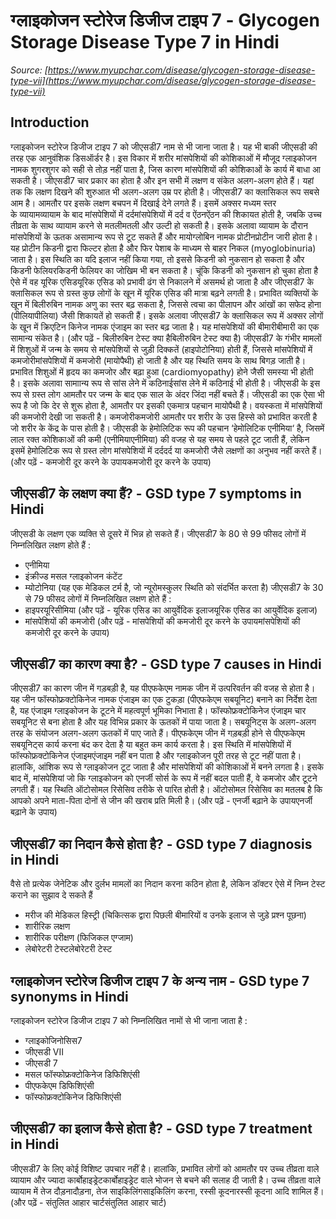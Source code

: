 # ग्लाइकोजन स्टोरेज डिजीज टाइप 7 - Glycogen Storage Disease Type 7 in Hindi
_Source: [https://www.myupchar.com/disease/glycogen-storage-disease-type-vii](https://www.myupchar.com/disease/glycogen-storage-disease-type-vii)_

## Introduction
ग्लाइकोजन स्टोरेज डिजीज टाइप 7 को जीएसडी7 नाम से भी जाना जाता है। यह भी बाकी जीएसडी की तरह एक आनुवंशिक डिसऑर्डर है। इस विकार में शरीर मांसपेशियों की कोशिकाओं में मौजूद ग्लाइकोजन नामक शुगरशुगर को सही से तोड़ नहीं पाता है, जिस कारण मांसपेशियों की कोशिकाओं के कार्य में बाधा आ सकती है।
जीएसडी7 चार प्रकार का होता है और इन सभी में लक्षण व संकेत अलग-अलग होते हैं। यहां तक कि लक्षण दिखने की शुरुआत भी अलग-अलग उम्र पर होती है।
जीएसडी7 का क्लासिकल रूप सबसे आम है। आमतौर पर इसके लक्षण बचपन में दिखाई देने लगते हैं। इसमें अक्सर मध्यम स्तर के व्यायामव्यायाम के बाद मांसपेशियों में दर्दमांसपेशियों में दर्द व ऐंठनऐंठन की शिकायत होती है, जबकि उच्च तीव्रता के साथ व्यायाम करने से मतलीमतली और उल्टी हो सकती है। इसके अलावा व्यायाम के दौरान मांसपेशियों के ऊतक असामान्य रूप से टूट सकते हैं और मायोग्लोबिन नामक प्रोटीनप्रोटीन जारी होता है। यह प्रोटीन किडनी द्वारा फिल्टर होता है और फिर पेशाब के माध्यम से बाहर निकल (myoglobinuria) जाता है। इस स्थिति का यदि इलाज नहीं किया गया, तो इससे किडनी को नुकसान हो सकता है और किडनी फेलियरकिडनी फेलियर का जोखिम भी बन सकता है।
चूंकि किडनी को नुकसान हो चुका होता है ऐसे में वह यूरिक एसिडयूरिक एसिड को प्रभावी ढंग से निकालने में असमर्थ हो जाता है और जीएसडी7 के क्लासिकल रूप से ग्रस्त कुछ लोगों के खून में यूरिक एसिड की मात्रा बढ़ने लगती है। प्रभावित व्यक्तियों के खून में बिलीरुबिन नामक अणु का स्तर बढ़ सकता है, जिससे त्वचा का पीलापन और आंखों का सफेद होना (पीलियापीलिया) जैसी शिकायतें हो सकती हैं। इसके अलावा जीएसडी7 के क्लासिकल रूप में अक्सर लोगों के खून में क्रिएटिन किनेज नामक एंजाइम का स्तर बढ़ जाता है। यह मांसपेशियों की बीमारीबीमारी का एक सामान्य संकेत है।
(और पढ़ें - बिलीरुबिन टेस्ट क्या हैबिलीरुबिन टेस्ट क्या है)
जीएसडी7 के गंभीर मामलों में शिशुओं में जन्म के समय से मांसपेशियों से जुड़ी दिक्कतें (हाइपोटोनिया) होती हैं, जिससे मांसपेशियों में कमजोरीमांसपेशियों में कमजोरी (मायोपैथी) हो जाती है और यह स्थिति समय के साथ बिगड़ जाती है। प्रभावित शिशुओं में हृदय का कमजोर और बढ़ा हुआ (cardiomyopathy) होने जैसी समस्या भी होती है। इसके अलावा सामाान्य रूप से सांस लेने में कठिनाईसांस लेने में कठिनाई भी होती है। जीएसडी के इस रूप से ग्रस्त लोग आमतौर पर जन्म के बाद एक साल के अंदर जिंदा नहीं बचते हैं।
जीएसडी का एक ऐसा भी रूप है जो कि देर से शुरू होता है, आमतौर पर इसकी एकमात्र पहचान मायोपैथी है। वयस्कता में मांसपेशियों की कमजोरी देखी जा सकती है। कमजोरीकमजोरी आमतौर पर शरीर के उस हिस्से को प्रभावित करती है जो शरीर के केंद्र के पास होती है।
जीएसडी के हेमोलिटिक रूप की पहचान ‘हेमोलिटिक एनीमिया‘ है, जिसमें लाल रक्त कोशिकाओं की कमी (एनीमियाएनीमिया) की वजह से यह समय से पहले टूट जाती हैं, लेकिन इसमें हेमोलिटिक रूप से ग्रस्त लोग मांसपेशियों में दर्ददर्द या कमजोरी जैसे लक्षणों का अनुभव नहीं करते हैं।
(और पढ़ें - कमजोरी दूर करने के उपायकमजोरी दूर करने के उपाय)

## जीएसडी7 के लक्षण क्या हैं? - GSD type 7 symptoms in Hindi
जीएसडी के लक्षण एक व्यक्ति से दूसरे में भिन्न हो सकते हैं।
जीएसडी7 के 80 से 99 फीसद लोगों में निम्नलिखित लक्षण होते हैं :
- एनीमिया
- इंक्रीज्ड मसल ग्लाइकोजन कंटेंट
- म्योटोनिया (यह एक मेडिकल टर्म है, जो न्यूरोमस्कुलर स्थिति को संदर्भित करता है)
जीएसडी7 के 30 से 79 फीसद लोगों में निम्नलिखित लक्षण होते हैं :
- हाइपरयूरिसीमिया (और पढ़ें - यूरिक एसिड का आयुर्वेदिक इलाजयूरिक एसिड का आयुर्वेदिक इलाज)
- मांसपेशियों की कमजोरी
(और पढ़ें - मांसपेशियों की कमजोरी दूर करने के उपायमांसपेशियों की कमजोरी दूर करने के उपाय)

## जीएसडी7 का कारण क्या है? - GSD type 7 causes in Hindi
जीएसडी7 का कारण जीन में गड़बड़ी है, यह पीएफकेएम नामक जीन में उत्परिवर्तन की वजह से होता है। यह जीन फॉस्फोफ्रक्टोकिनेज नामक एंजाइम का एक टुकड़ा (पीएफकेएम सबयूनिट) बनाने का निर्देश देता है, यह एंजाइम ग्लाइकोजन के टूटने में महत्वपूर्ण भूमिका निभाता है। फॉस्फोफ्रक्टोकिनेज एंजाइम चार सबयूनिट से बना होता है और यह विभिन्न प्रकार के ऊतकों में पाया जाता है। सबयूनिट्स के अलग-अलग तरह के संयोजन अलग-अलग ऊतकों में पाए जाते हैं।
पीएफकेएम जीन में गड़बड़ी होने से पीएफकेएम सबयूनिट्स कार्य करना बंद कर देता है या बहुत कम कार्य करता है। इस स्थिति में मांसपेशियों में फॉस्फोफ्रक्टोकिनेज एंजाइमएंजाइम नहीं बन पाता है और ग्लाइकोजन पूरी तरह से टूट नहीं पाता है। हालांकि, आंशिक रूप से ग्लाइकोजन टूट जाता है और मांसपेशियों की कोशिकाओं में बनने लगता है। इसके बाद में, मांसपेशियां जो कि ग्लाइकोजन को एनर्जी सोर्स के रूप में नहीं बदल पाती हैं, वे कमजोर और टूटने लगती हैं।
यह स्थिति ऑटोसोमल रिसेसिव तरीके से पारित होती है। ऑटोसोमल रिसेसिव का मतलब है कि आपको अपने माता-पिता दोनों से जीन की खराब प्रति मिली है।
(और पढ़ें - एनर्जी बढ़ाने के उपायएनर्जी बढ़ाने के उपाय)

## जीएसडी7 का निदान कैसे होता है? - GSD type 7 diagnosis in Hindi
वैसे तो प्रत्येक जेनेटिक और दुर्लभ मामलों का निदान करना कठिन होता है, लेकिन डॉक्टर ऐसे में निम्न टेस्ट कराने का सुझाव दे सकते हैं
- मरीज की मेडिकल हिस्ट्री (चिकित्सक द्वारा पिछली बीमारियों व उनके इलाज से जुड़े प्रश्न पूछना)
- शारीरिक लक्षण
- शारीरिक परीक्षण (फिजिकल एग्जाम)
- लेबोरेटरी टेस्टलेबोरेटरी टेस्ट

## ग्लाइकोजन स्टोरेज डिजीज टाइप 7 के अन्य नाम - GSD type 7 synonyms in Hindi
ग्लाइकोजन स्टोरेज डिजीज टाइप 7 को निम्नलिखित नामों से भी जाना जाता है :
- ग्लाइकोजिनोसिस7
- जीएसडी VII
- जीएसडी 7
- मसल फॉस्फोफ्रक्टोकिनेज डिफिशिएंसी
- पीएफकेएम डिफिशिएंसी
- फॉस्फोफ्रक्टोकिनेज डिफिशिएंसी

## जीएसडी7 का इलाज कैसे होता है? - GSD type 7 treatment in Hindi
जीएसडी7 के लिए कोई विशिष्ट उपचार नहीं है। हालांकि, प्रभावित लोगों को आमतौर पर उच्च तीव्रता वाले व्यायाम और ज्यादा कार्बोहाइड्रेटकार्बोहाइड्रेट वाले भोजन से बचने की सलाह दी जाती है। उच्च तीव्रता वाले व्यायाम में तेज दौड़नादौड़ना, तेज साइकिलिंगसाइकिलिंग करना, रस्सी कूदनारस्सी कूदना आदि शामिल हैं।
(और पढ़ें - संतुलित आहार चार्टसंतुलित आहार चार्ट)

